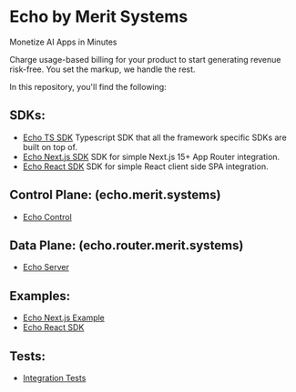 # Echo by Merit Systems

Monetize AI Apps in Minutes

Charge usage-based billing for your product to start generating revenue risk-free. You set the markup, we handle the rest.

In this repository, you'll find the following:

## SDKs:

- [Echo TS SDK](./echo-typescript-sdk) Typescript SDK that all the framework specific SDKs are built on top of.
- [Echo Next.js SDK](./echo-next-sdk) SDK for simple Next.js 15+ App Router integration.
- [Echo React SDK](./echo-react-sdk) SDK for simple React client side SPA integration.

## Control Plane: (echo.merit.systems)

- [Echo Control](./echo-control) 

## Data Plane: (echo.router.merit.systems)

- [Echo Server](./echo-server)

## Examples:

- [Echo Next.js Example](./examples/next-sdk-example)
- [Echo React SDK](./examples/vite)

## Tests:

- [Integration Tests](./integration-tests)
